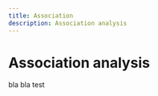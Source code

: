 ```yaml
---
title: Association
description: Association analysis
---
```


# Association analysis

bla bla test


